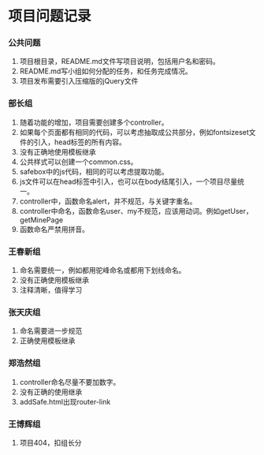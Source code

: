 # 项目问题记录

### 公共问题

1. 项目根目录，README.md文件写项目说明，包括用户名和密码。
2. README.md写小组如何分配的任务，和任务完成情况。
3. 项目发布需要引入压缩版的jQuery文件

### 部长组

1. 随着功能的增加，项目需要创建多个controller。
2. 如果每个页面都有相同的代码，可以考虑抽取成公共部分，例如fontsizeset文件的引入，head标签的所有内容。
3. 没有正确地使用模板继承
4. 公共样式可以创建一个common.css。
5. safebox中的js代码，相同的可以考虑提取功能。
6. js文件可以在head标签中引入，也可以在body结尾引入，一个项目尽量统一。
7. controller中，函数命名alert，并不规范，与关键字重名。
8. controller中命名，函数命名user、my不规范，应该用动词。例如getUser，getMinePage
9. 函数命名严禁用拼音。

### 王春新组

1. 命名需要统一，例如都用驼峰命名或都用下划线命名。
2. 没有正确使用模板继承
3. 注释清晰，值得学习

### 张天庆组

1. 命名需要进一步规范
2. 正确使用模板继承

### 郑浩然组

1. controller命名尽量不要加数字。
2. 没有正确的使用继承
3. addSafe.html出现router-link

### 王博辉组

1. 项目404，扣组长分